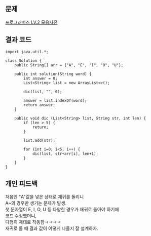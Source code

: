 ## 문제
[프로그래머스 LV.2 모음사전](https://school.programmers.co.kr/learn/courses/30/lessons/84512)

## 결과 코드
```
import java.util.*;

class Solution {
    public String[] arr = {"A", "E", "I", "O", "U"};
    
    public int solution(String word) {
        int answer = 0;
        List<String> list = new ArrayList<>();
        
        dic(list, "", 0);
        
        answer = list.indexOf(word);
        return answer;
    }
    
    public void dic (List<String> list, String str, int len) {
        if (len > 5) {
            return;
        }
        
        list.add(str);
        
        for (int i=0; i<5; i++) {
            dic(list, str+arr[i], len+1);
        }
    }
}
```

## 개인 피드백
처음엔 "A"값을 넣은 상태로 재귀를 돌리니  
A~의 경우만 생기는 문제가 발생.  
첫 문자열이 E, I, O, U 등 다양한 경우가 재귀로 돌아야 하기에  
코드 수정했더니,  
다행히 제대로 작동함ㅋㅋㅋㅋ  
재귀로 돌 때 결과 값이 어떻게 나올지 잘 설계하자.
